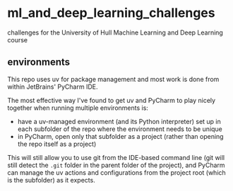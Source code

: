 # ml_and_deep_learning_challenges
challenges for the University of Hull Machine Learning and Deep Learning course

## environments
This repo uses uv for package management and most work is done from within JetBrains' PyCharm IDE.

The most effective way I've found to get uv and PyCharm to play nicely together when running multiple environments is:
- have a uv-managed environment (and its Python interpreter) set up in each subfolder of the repo where the environment needs to be unique
- in PyCharm, open only that subfolder as a project (rather than opening the repo itself as a project)

This will still allow you to use git from the IDE-based command line (git will still detect the `.git` folder in the parent folder of the project), and PyCharm can manage the uv actions and configurations from the project root (which is the subfolder) as it expects.
